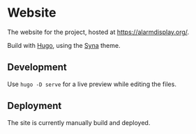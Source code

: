# Website
The website for the project, hosted at https://alarmdisplay.org/.

Build with [Hugo](https://gohugo.io/), using the [Syna](https://github.com/okkur/syna) theme.

## Development
Use `hugo -D serve` for a live preview while editing the files.

## Deployment
The site is currently manually build and deployed.
